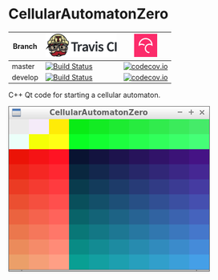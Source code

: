 # CellularAutomatonZero

Branch|[![Travis CI logo](TravisCI.png)](https://travis-ci.org)|[![Codecov logo](Codecov.png)](https://www.codecov.io)
---|---|---
master|[![Build Status](https://travis-ci.org/richelbilderbeek/CellularAutomatonZero.svg?branch=master)](https://travis-ci.org/richelbilderbeek/CellularAutomatonZero)|[![codecov.io](https://codecov.io/github/richelbilderbeek/CellularAutomatonZero/coverage.svg?branch=master)](https://codecov.io/github/richelbilderbeek/CellularAutomatonZero/branch/master)
develop|[![Build Status](https://travis-ci.org/richelbilderbeek/CellularAutomatonZero.svg?branch=develop)](https://travis-ci.org/richelbilderbeek/CellularAutomatonZero)|[![codecov.io](https://codecov.io/github/richelbilderbeek/CellularAutomatonZero/coverage.svg?branch=develop)](https://codecov.io/github/richelbilderbeek/CellularAutomatonZero/branch/develop)

C++ Qt code for starting a cellular automaton.

![CellularAutomaton](CellularAutomaton.png)
